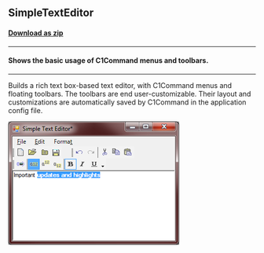 ## SimpleTextEditor
#### [Download as zip](https://grapecity.github.io/DownGit/#/home?url=https://github.com/GrapeCity/ComponentOne-WinForms-Samples/tree/master/NetFramework\Command\VB\SimpleTextEditor)
____
#### Shows the basic usage of C1Command menus and toolbars.
____
Builds a rich text box-based text editor, with C1Command menus and floating toolbars.
The toolbars are end user-customizable. Their layout and customizations are automatically saved by C1Command in the application config file.

![screenshot](screenshot.PNG)
